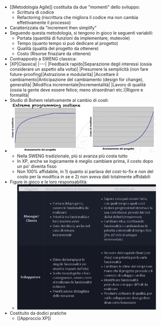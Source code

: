 - [[Metodologia Agile]] costituita da due "momenti" dello sviluppo:
	- Scrittura di codice
	- Refactoring (riscrittura che migliora il codice ma non cambia effettivamente il processo)
- Caratterizzata da "increment then simplify"
- Seguendo questa metodologia, si tengono in gioco le seguenti variabili:
	- Portata (quantità di funzioni da implementare, mutevole)
	- Tempo (quanto tempo si può dedicare al progetto)
	- Qualità (qualità del progetto da ottenere)
	- Costo (Risorse finaziare da ottenere)
- Contrapposto a SWENG classica:
- |XP|Classica|
  |---|
  |Feedback rapido|Separazione degli interessi (ossia considerare un aspetto alla volta)|
  |Presumere la semplicità (non fare future-proofing)|Astrazione e modularità|
  |Accettare il cambiamento|Anticipazione del cambiamento (design for change), generalità|
  |Modifica incrementale|Incrementalità|
  |Lavoro di qualità (ossia la gente deve essere felice; meno straordinari etc.)|Rigore e formalità|
- Studio di Bohem relativamente al cambio di costi:
- ![03_cost-curves.png](../assets/03_cost-curves_1760170623701_0.png)
	- Nella SWENG tradizionale, più si avanza più costa tutto
	- In XP, anche se logicamente è meglio cambiare prima, il costo dopo un po' diventa fisso
	- Non 100% affidabile, in 1) quanto si parlava del cost-to-fix e non del costo per la modifica in se e 2) non aveva dati totalmente affidabili
- Figure in gioco e le loro responsabilità:
	- ![{14B10AE8-4E1F-436F-A1D1-649FEE05D533}.png](../assets/{14B10AE8-4E1F-436F-A1D1-649FEE05D533}_1760171579778_0.png)
- Costituito da dodici pratiche
	- [[Approccio XP]]